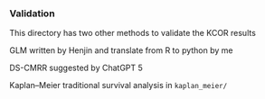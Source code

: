 ### Validation 
This directory has two other methods to validate the KCOR results

GLM written by Henjin and translate from R to python by me

DS-CMRR suggested by ChatGPT 5

Kaplan–Meier traditional survival analysis in `kaplan_meier/`